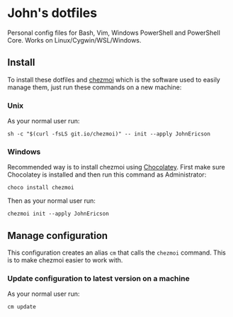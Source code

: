 # John's dotfiles

Personal config files for Bash, Vim, Windows PowerShell and PowerShell Core. Works on Linux/Cygwin/WSL/Windows.

## Install
To install these dotfiles and [chezmoi](https://www.chezmoi.io) which is the software used to easily manage them, just run these commands on a new machine:

### Unix
As your normal user run:
```console
sh -c "$(curl -fsLS git.io/chezmoi)" -- init --apply JohnEricson
```

### Windows
Recommended way is to install chezmoi using [Chocolatey](https://chocolatey.org/install#individual). First make sure Chocolatey is installed and then run this command as Administrator: 
```console
choco install chezmoi
```
Then as your normal user run:
```console
chezmoi init --apply JohnEricson
```

## Manage configuration
This configuration creates an alias `cm` that calls the `chezmoi` command. This is to make chezmoi easier to work with.

### Update configuration to latest version on a machine
As your normal user run:
```console
cm update
```
